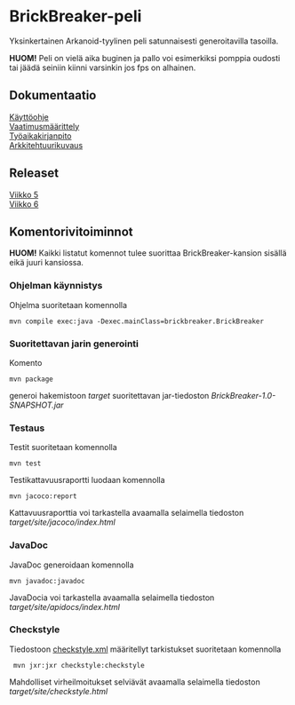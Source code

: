 # BrickBreaker-peli

Yksinkertainen Arkanoid-tyylinen peli satunnaisesti generoitavilla tasoilla.  
  
**HUOM!** Peli on vielä aika buginen ja pallo voi esimerkiksi pomppia oudosti tai jäädä seiniin kiinni varsinkin jos fps on alhainen.

## Dokumentaatio
[Käyttöohje](https://github.com/JakeKallioniemi/ot-harjoitustyo/blob/master/dokumentaatio/kayttoohje.md)  
[Vaatimusmäärittely](https://github.com/JakeKallioniemi/ot-harjoitustyo/blob/master/dokumentaatio/vaatimusmaarittely.md)  
[Työaikakirjanpito](https://github.com/JakeKallioniemi/ot-harjoitustyo/blob/master/dokumentaatio/tyoaikakirjanpito.md)  
[Arkkitehtuurikuvaus](https://github.com/JakeKallioniemi/ot-harjoitustyo/blob/master/dokumentaatio/arkkitehtuuri.md)  

## Releaset

[Viikko 5](https://github.com/JakeKallioniemi/ot-harjoitustyo/releases/tag/viikko5)  
[Viikko 6](https://github.com/JakeKallioniemi/ot-harjoitustyo/releases/tag/viikko6)

## Komentorivitoiminnot

**HUOM!** Kaikki listatut komennot tulee suorittaa BrickBreaker-kansion sisällä eikä juuri kansiossa.

### Ohjelman käynnistys

Ohjelma suoritetaan komennolla

```
mvn compile exec:java -Dexec.mainClass=brickbreaker.BrickBreaker
```
### Suoritettavan jarin generointi

Komento

```
mvn package
```

generoi hakemistoon _target_ suoritettavan jar-tiedoston _BrickBreaker-1.0-SNAPSHOT.jar_

### Testaus

Testit suoritetaan komennolla

```
mvn test
```

Testikattavuusraportti luodaan komennolla

```
mvn jacoco:report
```

Kattavuusraporttia voi tarkastella avaamalla selaimella tiedoston _target/site/jacoco/index.html_

### JavaDoc

JavaDoc generoidaan komennolla

```
mvn javadoc:javadoc
```

JavaDocia voi tarkastella avaamalla selaimella tiedoston _target/site/apidocs/index.html_

### Checkstyle

Tiedostoon [checkstyle.xml](https://github.com/JakeKallioniemi/ot-harjoitustyo/blob/master/BrickBreaker/checkstyle.xml) määritellyt tarkistukset suoritetaan komennolla

```
 mvn jxr:jxr checkstyle:checkstyle
```

Mahdolliset virheilmoitukset selviävät avaamalla selaimella tiedoston _target/site/checkstyle.html_
